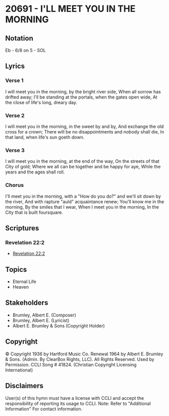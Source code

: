 # 20691 - I'LL MEET YOU IN THE MORNING

## Notation

Eb - 6/8 on 5 - SOL

## Lyrics

### Verse 1

I will meet you in the morning, by the bright river side, When all sorrow has drifted away; I'll be standing at the portals, when the gates open wide, At the close of life's long, dreary day.

### Verse 2

I will meet you in the morning, in the sweet by and by, And exchange the old cross for a crown; There will be no disappointments and nobody shall die, In that land, when life's sun goeth down.

### Verse 3

I will meet you in the morning, at the end of the way, On the streets of that City of gold; Where we all can be together and be happy for aye, While the years and the ages shall roll.

### Chorus

I'll meet you in the morning, with a "How do you do?" and we'll sit down by the river, And with rapture "auld" acquaintance renew; You'll know me in the morning, By the smiles that I wear, When I meet you in the morning, In the City that is built foursquare.


## Scriptures

### Revelation 22:2

- [Revelation 22:2](https://www.biblegateway.com/passage/?search=Revelation%2022%3A2)


## Topics

- Eternal Life
- Heaven

## Stakeholders

- Brumley, Albert E. (Composer)
- Brumley, Albert E. (Lyricist)
- Albert E. Brumley & Sons (Copyright Holder)

## Copyright

© Copyright 1936 by Hartford Music Co. Renewal 1964 by Albert E. Brumley & Sons. (Admin. By ClearBox Rights, LLC). All Rights Reserved. Used by Permission. CCLI Song # 41824.
(Christian Copyright Licensing International)

## Disclaimers

User(s) of this hymn must have a license with CCLI and accept the responsibility of reporting its usage to CCLI.
Note: Refer to "Additional Information" For contact information.

